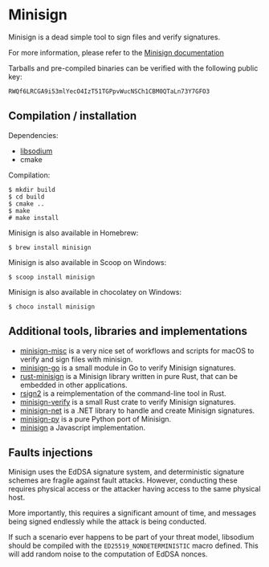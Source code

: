 
Minisign
========

Minisign is a dead simple tool to sign files and verify signatures.

For more information, please refer to the
[Minisign documentation](https://jedisct1.github.io/minisign/)

Tarballs and pre-compiled binaries can be verified with the following
public key:

    RWQf6LRCGA9i53mlYecO4IzT51TGPpvWucNSCh1CBM0QTaLn73Y7GFO3

Compilation / installation
--------------------------

Dependencies:
* [libsodium](http://doc.libsodium.org/)
* cmake

Compilation:

    $ mkdir build
    $ cd build
    $ cmake ..
    $ make
    # make install

Minisign is also available in Homebrew:

    $ brew install minisign

Minisign is also available in Scoop on Windows:

    $ scoop install minisign

Minisign is also available in chocolatey on Windows:

    $ choco install minisign

Additional tools, libraries and implementations
-----------------------------------------------

* [minisign-misc](https://github.com/JayBrown/minisign-misc) is a very
nice set of workflows and scripts for macOS to verify and sign files
with minisign.
* [minisign-go](https://github.com/jedisct1/minisign-go) is a small module
in Go to verify Minisign signatures.
* [rust-minisign](https://github.com/jedisct1/rust-minisign) is a Minisign
library written in pure Rust, that can be embedded in other applications.
* [rsign2](https://github.com/jedisct1/rsign2) is a reimplementation of
the command-line tool in Rust.
* [minisign-verify](https://github.com/jedisct1/rust-minisign-verify) is
a small Rust crate to verify Minisign signatures.
* [minisign-net](https://github.com/bitbeans/minisign-net) is a .NET library
to handle and create Minisign signatures.
* [minisign-py](https://github.com/HacKanCuBa/minisign-py) is a pure Python
port of Minisign.
* [minisign](https://github.com/chm-diederichs/minisign) a Javascript
implementation.

Faults injections
-----------------

Minisign uses the EdDSA signature system, and deterministic signature
schemes are fragile against fault attacks. However, conducting these requires
physical access or the attacker having access to the same physical host.

More importantly, this requires a significant amount of time, and messages
being signed endlessly while the attack is being conducted.

If such a scenario ever happens to be part of your threat model,
libsodium should be compiled with the `ED25519_NONDETERMINISTIC` macro
defined. This will add random noise to the computation of EdDSA
nonces.
